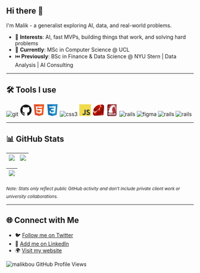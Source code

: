 ## Hi there 👋
I'm Malik - a generalist exploring AI, data, and real-world problems.

- 🧠 **Interests**: AI, fast MVPs, building things that work, and solving hard problems  
- 🔭 **Currently**: MSc in Computer Science @ UCL  
- ⏮️ **Previously**: BSc in Finance & Data Science @ NYU Stern | Data Analysis | AI Consulting  

---

## 🛠️ Tools I use

<p align="left">
  
  <img src="https://cdn.jsdelivr.net/gh/devicons/devicon@latest/icons/nextjs/nextjs-original.svg" alt="git" width="32" height="32"/>        
  <img src="https://raw.githubusercontent.com/devicons/devicon/master/icons/github/github-original.svg" alt="git" width="32" height="32"/>
  <img src="https://raw.githubusercontent.com/devicons/devicon/master/icons/html5/html5-original.svg" alt="html5" width="32" height="32"/>
  <img src="https://raw.githubusercontent.com/devicons/devicon/master/icons/css3/css3-original.svg" alt="css3" width="32" height="32"/>
  <img src="https://cdn.jsdelivr.net/gh/devicons/devicon/icons/sass/sass-original.svg" alt="css3" width="32" height="32"/>
  <img src="https://raw.githubusercontent.com/devicons/devicon/master/icons/javascript/javascript-original.svg" alt="javascript" width="32" height="32"/>
  <img src="https://raw.githubusercontent.com/devicons/devicon/master/icons/ruby/ruby-original.svg" alt="ruby" width="32" height="32"/>
  <img src="https://raw.githubusercontent.com/devicons/devicon/master/icons/rails/rails-original-wordmark.svg" alt="rails" width="32" height="32"/>
  <img src="https://cdn.jsdelivr.net/gh/devicons/devicon/icons/postgresql/postgresql-original-wordmark.svg" alt="rails" width="32" height="32"/>
  <img src="https://www.vectorlogo.zone/logos/figma/figma-icon.svg" alt="figma" width="32" height="32"/>
  <img src="https://cdn.jsdelivr.net/gh/devicons/devicon/icons/confluence/confluence-original-wordmark.svg" alt="rails" width="32" height="32"/>
  <img src="https://cdn.jsdelivr.net/gh/devicons/devicon/icons/jira/jira-original-wordmark.svg" alt="rails" width="32" height="32"/>

</p>

---

## 📊 GitHub Stats

| <img src="https://github-readme-stats.vercel.app/api?username=malikbou&show_icons=true&include_all_commits=true&theme=tokyonight" height="200"/> | <img src="https://github-readme-stats.vercel.app/api/top-langs/?username=malikbou&layout=compact&theme=tokyonight&langs_count=6" height="200"/> |
| --- | --- |

| <img src="https://streak-stats.demolab.com?user=malikbou&theme=tokyonight&hide_border=true" height="200"/> |
| --- |

<sub><em>Note: Stats only reflect public GitHub activity and don’t include private client work or university collaborations.</em></sub>  

---

## 🌐 Connect with Me

- 🐦 [Follow me on Twitter](https://twitter.com/malikbouaoudia)  
- 💼 [Add me on LinkedIn](https://www.linkedin.com/in/malikbouaoudia)  
- 🌍 [Visit my website](https://malikbouaoudia.com)

<a href="https://github.com/malikbou">
  <img align="left" src="https://komarev.com/ghpvc/?username=malikbou&style=flat-square&color=blue" alt="malikbou GitHub Profile Views"/>
</a>
